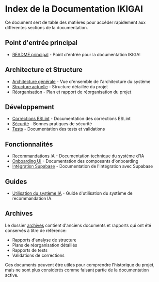 # Index de la Documentation IKIGAI

Ce document sert de table des matières pour accéder rapidement aux différentes sections de la documentation.

## Point d'entrée principal

- [README principal](./README.md) - Point d'entrée pour la documentation IKIGAI

## Architecture et Structure

- [Architecture générale](./architecture/ARCHITECTURE.md) - Vue d'ensemble de l'architecture du système
- [Structure actuelle](./architecture/STRUCTURE.md) - Structure détaillée du projet
- [Réorganisation](./architecture/REORGANISATION.md) - Plan et rapport de réorganisation du projet

## Développement

- [Corrections ESLint](./developpement/ESLint-FIXES.md) - Documentation des corrections ESLint
- [Sécurité](./developpement/SECURITE.md) - Bonnes pratiques de sécurité
- [Tests](./developpement/TESTS.md) - Documentation des tests et validations

## Fonctionnalités

- [Recommandations IA](./fonctionnalites/IA-RECOMMENDATIONS.md) - Documentation technique du système d'IA
- [Onboarding UI](./fonctionnalites/UI-ONBOARDING.md) - Documentation des composants d'onboarding
- [Intégration Supabase](./fonctionnalites/SUPABASE-INTEGRATION.md) - Documentation de l'intégration avec Supabase

## Guides

- [Utilisation du système IA](./guides/UTILISATION-IA.md) - Guide d'utilisation du système de recommandation IA

## Archives

Le dossier [archives](./archives) contient d'anciens documents et rapports qui ont été conservés à titre de référence:

- Rapports d'analyse de structure
- Plans de réorganisation détaillés
- Rapports de tests
- Validations de corrections

Ces documents peuvent être utiles pour comprendre l'historique du projet, mais ne sont plus considérés comme faisant partie de la documentation active.